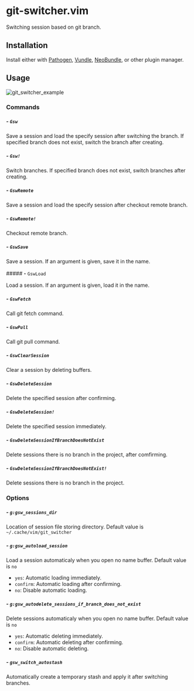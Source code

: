 # git-switcher.vim  

Switching session based on git branch.  

## Installation  

Install either with [Pathogen](https://github.com/tpope/vim-pathogen), [Vundle](https://github.com/gmarik/Vundle.vim), [NeoBundle](https://github.com/Shougo/neobundle.vim), or other plugin manager.  

## Usage  

![git_switcher_example](https://raw.githubusercontent.com/wiki/ToruIwashita/git-switcher.vim/images/git_switcher_example_new.gif)  

### Commands  

##### - `Gsw`  

Save a session and load the specify session after switching the branch. If specified branch does not exist, switch the branch after creating.  

##### - `Gsw!`  

Switch branches. If specified branch does not exist, switch branches after creating.  

##### - `GswRemote`  

Save a session and load the specify session after checkout remote branch.  

##### - `GswRemote!`  

Checkout remote branch.  

##### - `GswSave`  

Save a session. If an argument is given, save it in the name.  

#####・`GswLoad`  

Load a session. If an argument is given, load it in the name.  

##### - `GswFetch`  

Call git fetch command.  

##### - `GswPull`  

Call git pull command.  

##### - `GswClearSession`  

Clear a session by deleting buffers.  

##### - `GswDeleteSession`  

Delete the specified session after confirming.  

##### - `GswDeleteSession!`  

Delete the specified session immediately.  

##### - `GswDeleteSessionIfBranchDoesNotExist`  

Delete sessions there is no branch in the project, after comfirming.  

##### - `GswDeleteSessionIfBranchDoesNotExist!`  

Delete sessions there is no branch in the project.  

### Options  

##### - `g:gsw_sessions_dir`  

Location of session file storing directory. Default value is `~/.cache/vim/git_switcher`  

##### - `g:gsw_autoload_session`  

Load a session automaticaly when you open no name buffer. Default value is `no`  

 - `yes`: Automatic loading immediately.  
 - `confirm`: Automatic loading after confirming.  
 - `no`: Disable automatic loading.  

##### - `g:gsw_autodelete_sessions_if_branch_does_not_exist`  

Delete sessions automaticaly when you open no name buffer. Default value is `no`  

 - `yes`: Automatic deleting immediately.  
 - `confirm`: Automatic deleting after confirming.  
 - `no`: Disable automatic deleting.  

##### - `gsw_switch_autostash`  

Automatically create a temporary stash and apply it after switching branches.  
